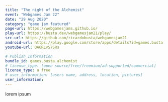 ```yaml
---
title: "The night of the Alchemist"
event: "Webgames Jam 22"
date: "29 Aug 2020"
category: "game jam featured"
page-url: https://webgamesjams.github.io/
play-url: https://busta.dev/webgamesjam21/play/
src-url: https://github.com/ricardobusta/webgamesjam21
android-url: https://play.google.com/store/apps/details?id=games.busta.alchemist
youtube-url: QA6RLvS7SRs

# Publish Information
bundle_id: games.busta.alchemist
# license_type: [open source/free/freemium/ad-supported/commercial]
license_type: a free
# user_information: [users name, address, location, pictures]
user_information:
---
```

lorem ipsum